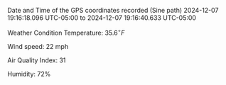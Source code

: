 Date and Time of the GPS coordinates recorded (Sine path)
2024-12-07 19:16:18.096 UTC-05:00 to 2024-12-07 19:16:40.633 UTC-05:00

Weather Condition
Temperature: $\displaystyle{35.6}^{\circ}{F}$

Wind speed: 22 mph

Air Quality Index: 31

Humidity: 72%
